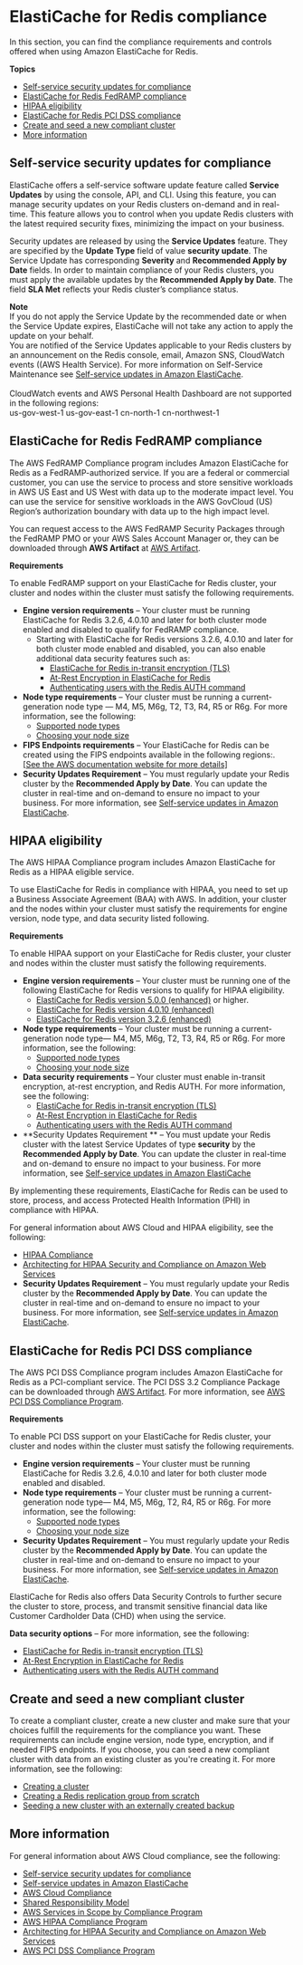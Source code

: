 # ElastiCache for Redis compliance<a name="elasticache-compliance"></a>

In this section, you can find the compliance requirements and controls offered when using Amazon ElastiCache for Redis\. 

**Topics**
+ [Self\-service security updates for compliance](#elasticache-compliance-self-service)
+ [ElastiCache for Redis FedRAMP compliance](#elasticache-compliance-fedramp)
+ [HIPAA eligibility](#elasticache-compliance-hipaa)
+ [ElastiCache for Redis PCI DSS compliance](#elasticache-compliance-pci)
+ [Create and seed a new compliant cluster](#elasticache-compliance-create-cluster)
+ [More information](#elasticache-compliance-see-also)

## Self\-service security updates for compliance<a name="elasticache-compliance-self-service"></a>

ElastiCache offers a self\-service software update feature called **Service Updates** by using the console, API, and CLI\. Using this feature, you can manage security updates on your Redis clusters on\-demand and in real\-time\. This feature allows you to control when you update Redis clusters with the latest required security fixes, minimizing the impact on your business\.

Security updates are released by using the **Service Updates** feature\. They are specified by the **Update Type** field of value **security update**\. The Service Update has corresponding **Severity** and **Recommended Apply by Date** fields\. In order to maintain compliance of your Redis clusters, you must apply the available updates by the **Recommended Apply by Date**\. The field **SLA Met** reflects your Redis cluster’s compliance status\. 

**Note**  
If you do not apply the Service Update by the recommended date or when the Service Update expires, ElastiCache will not take any action to apply the update on your behalf\.  
You are notified of the Service Updates applicable to your Redis clusters by an announcement on the Redis console, email, Amazon SNS, CloudWatch events \(\(AWS Health Service\)\. For more information on Self\-Service Maintenance see [Self\-service updates in Amazon ElastiCache](Self-Service-Updates.md)\.   
   
CloudWatch events and AWS Personal Health Dashboard are not supported in the following regions:  
us\-gov\-west\-1 
us\-gov\-east\-1
cn\-north\-1
cn\-northwest\-1

## ElastiCache for Redis FedRAMP compliance<a name="elasticache-compliance-fedramp"></a>

The AWS FedRAMP Compliance program includes Amazon ElastiCache for Redis as a FedRAMP\-authorized service\. If you are a federal or commercial customer, you can use the service to process and store sensitive workloads in AWS US East and US West with data up to the moderate impact level\. You can use the service for sensitive workloads in the AWS GovCloud \(US\) Region’s authorization boundary with data up to the high impact level\.

You can request access to the AWS FedRAMP Security Packages through the FedRAMP PMO or your AWS Sales Account Manager or, they can be downloaded through **AWS Artifact** at [AWS Artifact](https://aws.amazon.com/artifact/)\.

**Requirements**

To enable FedRAMP support on your ElastiCache for Redis cluster, your cluster and nodes within the cluster must satisfy the following requirements\.
+ **Engine version requirements** – Your cluster must be running ElastiCache for Redis 3\.2\.6, 4\.0\.10 and later for both cluster mode enabled and disabled to qualify for FedRAMP compliance\.
  + Starting with ElastiCache for Redis versions 3\.2\.6, 4\.0\.10 and later for both cluster mode enabled and disabled, you can also enable additional data security features such as:
    + [ElastiCache for Redis in\-transit encryption \(TLS\)](in-transit-encryption.md)
    + [At\-Rest Encryption in ElastiCache for Redis](at-rest-encryption.md)
    + [Authenticating users with the Redis AUTH command](auth.md)
+ **Node type requirements** – Your cluster must be running a current\-generation node type — M4, M5, M6g, T2, T3, R4, R5 or R6g\. For more information, see the following: 
  + [Supported node types](CacheNodes.SupportedTypes.md)
  + [Choosing your node size](nodes-select-size.md#CacheNodes.SelectSize)
+ **FIPS Endpoints requirements** – Your ElastiCache for Redis can be created using the FIPS endpoints available in the following regions:\.    
[\[See the AWS documentation website for more details\]](http://docs.aws.amazon.com/AmazonElastiCache/latest/red-ug/elasticache-compliance.html)
+ **Security Updates Requirement** – You must regularly update your Redis cluster by the **Recommended Apply by Date**\. You can update the cluster in real\-time and on\-demand to ensure no impact to your business\. For more information, see [Self\-service updates in Amazon ElastiCache](Self-Service-Updates.md)\.

## HIPAA eligibility<a name="elasticache-compliance-hipaa"></a>

The AWS HIPAA Compliance program includes Amazon ElastiCache for Redis as a HIPAA eligible service\.

To use ElastiCache for Redis in compliance with HIPAA, you need to set up a Business Associate Agreement \(BAA\) with AWS\. In addition, your cluster and the nodes within your cluster must satisfy the requirements for engine version, node type, and data security listed following\.

**Requirements**

To enable HIPAA support on your ElastiCache for Redis cluster, your cluster and nodes within the cluster must satisfy the following requirements\.
+ **Engine version requirements** – Your cluster must be running one of the following ElastiCache for Redis versions to qualify for HIPAA eligibility\.
  + [ElastiCache for Redis version 5\.0\.0 \(enhanced\)](supported-engine-versions.md#redis-version-5-0) or higher\.
  + [ElastiCache for Redis version 4\.0\.10 \(enhanced\)](supported-engine-versions.md#redis-version-4-0-10)
  + [ElastiCache for Redis version 3\.2\.6 \(enhanced\)](supported-engine-versions.md#redis-version-3-2-6)
+ **Node type requirements** – Your cluster must be running a current\-generation node type— M4, M5, M6g, T2, T3, R4, R5 or R6g\. For more information, see the following:
  + [Supported node types](CacheNodes.SupportedTypes.md)
  + [Choosing your node size](nodes-select-size.md#CacheNodes.SelectSize)
+ **Data security requirements** – Your cluster must enable in\-transit encryption, at\-rest encryption, and Redis AUTH\. For more information, see the following:
  + [ElastiCache for Redis in\-transit encryption \(TLS\)](in-transit-encryption.md)
  + [At\-Rest Encryption in ElastiCache for Redis](at-rest-encryption.md)
  + [Authenticating users with the Redis AUTH command](auth.md)
+ **Security Updates Requirement ** – You must update your Redis cluster with the latest Service Updates of type **security** by the **Recommended Apply by Date**\. You can update the cluster in real\-time and on\-demand to ensure no impact to your business\. For more information, see [Self\-service updates in Amazon ElastiCache](Self-Service-Updates.md)

By implementing these requirements, ElastiCache for Redis can be used to store, process, and access Protected Health Information \(PHI\) in compliance with HIPAA\. 

For general information about AWS Cloud and HIPAA eligibility, see the following:
+ [HIPAA Compliance](https://aws.amazon.com/compliance/hipaa-compliance/)
+ [Architecting for HIPAA Security and Compliance on Amazon Web Services](https://d0.awsstatic.com/whitepapers/compliance/AWS_HIPAA_Compliance_Whitepaper.pdf)
+ **Security Updates Requirement** – You must regularly update your Redis cluster by the **Recommended Apply by Date**\. You can update the cluster in real\-time and on\-demand to ensure no impact to your business\. For more information, see [Self\-service updates in Amazon ElastiCache](Self-Service-Updates.md)\.

## ElastiCache for Redis PCI DSS compliance<a name="elasticache-compliance-pci"></a>

The AWS PCI DSS Compliance program includes Amazon ElastiCache for Redis as a PCI\-compliant service\. The PCI DSS 3\.2 Compliance Package can be downloaded through [AWS Artifact](https://aws.amazon.com/artifact/)\. For more information, see [AWS PCI DSS Compliance Program](https://aws.amazon.com/compliance/pci-dss-level-1-faqs/)\.

**Requirements**

To enable PCI DSS support on your ElastiCache for Redis cluster, your cluster and nodes within the cluster must satisfy the following requirements\.
+ **Engine version requirements** – Your cluster must be running ElastiCache for Redis 3\.2\.6, 4\.0\.10 and later for both cluster mode enabled and disabled\.
+ **Node type requirements** – Your cluster must be running a current\-generation node type— M4, M5, M6g, T2, R4, R5 or R6g\. For more information, see the following:
  + [Supported node types](CacheNodes.SupportedTypes.md)
  + [Choosing your node size](nodes-select-size.md#CacheNodes.SelectSize)
+ **Security Updates Requirement** – You must regularly update your Redis cluster by the **Recommended Apply by Date**\. You can update the cluster in real\-time and on\-demand to ensure no impact to your business\. For more information, see [Self\-service updates in Amazon ElastiCache](Self-Service-Updates.md)\.

ElastiCache for Redis also offers Data Security Controls to further secure the cluster to store, process, and transmit sensitive financial data like Customer Cardholder Data \(CHD\) when using the service\.

**Data security options** – For more information, see the following:
+ [ElastiCache for Redis in\-transit encryption \(TLS\)](in-transit-encryption.md)
+ [At\-Rest Encryption in ElastiCache for Redis](at-rest-encryption.md)
+ [Authenticating users with the Redis AUTH command](auth.md)

## Create and seed a new compliant cluster<a name="elasticache-compliance-create-cluster"></a>

To create a compliant cluster, create a new cluster and make sure that your choices fulfill the requirements for the compliance you want\. These requirements can include engine version, node type, encryption, and if needed FIPS endpoints\. If you choose, you can seed a new compliant cluster with data from an existing cluster as you're creating it\. For more information, see the following:
+ [Creating a cluster](Clusters.Create.md)
+ [Creating a Redis replication group from scratch](Replication.CreatingReplGroup.NoExistingCluster.md)
+ [Seeding a new cluster with an externally created backup](backups-seeding-redis.md)

## More information<a name="elasticache-compliance-see-also"></a>

For general information about AWS Cloud compliance, see the following:
+ [Self\-service security updates for compliance](#elasticache-compliance-self-service)
+ [Self\-service updates in Amazon ElastiCache](Self-Service-Updates.md)
+ [AWS Cloud Compliance](https://aws.amazon.com/compliance/)
+ [Shared Responsibility Model](https://aws.amazon.com/compliance/shared-responsibility-model/)
+ [AWS Services in Scope by Compliance Program](https://aws.amazon.com/compliance/services-in-scope/)
+ [AWS HIPAA Compliance Program](https://aws.amazon.com/compliance/hipaa-compliance/)
+ [Architecting for HIPAA Security and Compliance on Amazon Web Services](https://d0.awsstatic.com/whitepapers/compliance/AWS_HIPAA_Compliance_Whitepaper.pdf)
+ [AWS PCI DSS Compliance Program](https://aws.amazon.com/compliance/pci-dss-level-1-faqs/)